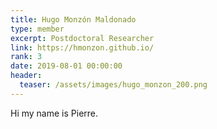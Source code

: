 ```yaml
---
title: Hugo Monzón Maldonado
type: member
excerpt: Postdoctoral Researcher
link: https://hmonzon.github.io/
rank: 3
date: 2019-08-01 00:00:00
header:
  teaser: /assets/images/hugo_monzon_200.png
---
```


Hi my name is Pierre.
